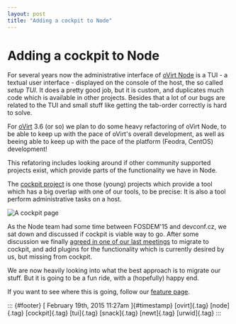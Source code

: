 ```yaml
---
layout: post
title: "Adding a cockpit to Node"
---
```



Adding a cockpit to Node
========================

For several years now the administrative interface of [oVirt
Node](http://www.ovirt.org/Node) is a TUI - a textual user interface -
displayed on the console of the host, the so called *setup TUI*. It does
a pretty good job, but it is custom, and duplicates much code which is
available in other projects. Besides that a lot of our bugs are related
to the TUI and small stuff like getting the tab-order correctly is hard
to solve.

For [oVirt](http://www.ovirt.org) 3.6 (or so) we plan to do some heavy
refactoring of oVirt Node, to be able to keep up with the pace of
oVirt's overall development, as well as beeing able to keep up with the
pace of the platform (Feodra, CentOS) development!

This refatoring includes looking around if other community supported
projects exist, which provide parts of the functionality we have in
Node.

The [cockpit project](http://cockpit-project.org/) is one those (young)
projects which provide a tool which has a big overlap with one of our
tools, to be precise: It is also a tool perform administrative tasks on
a host.

![A cockpit
page](http://cockpit-project.org/images/screenshot-storage.png)

As the Node team had some time between FOSDEM\'15 and devconf.cz, we sat
down and discussed if cockpit is viable way to go. After some discussion
we finally [agreed in one of our last
meetings](http://lists.ovirt.org/pipermail/devel/2015-February/009899.html)
to migrate to cockpit, and add plugins for the functionality which is
currently desired by us, but missing from cockpit.

We are now heavily looking into what the best approach is to migrate our
stuff. But it is going to be a fun ride, with a (hopefully) happy end.

If you want to see where this is going, follow our [feature
page](http://www.ovirt.org/Features/Node/Cockpit).

::: {#footer}
[ February 19th, 2015 11:27am ]{#timestamp} [ovirt]{.tag} [node]{.tag}
[cockpit]{.tag} [tui]{.tag} [snack]{.tag} [newt]{.tag} [urwid]{.tag}
:::
